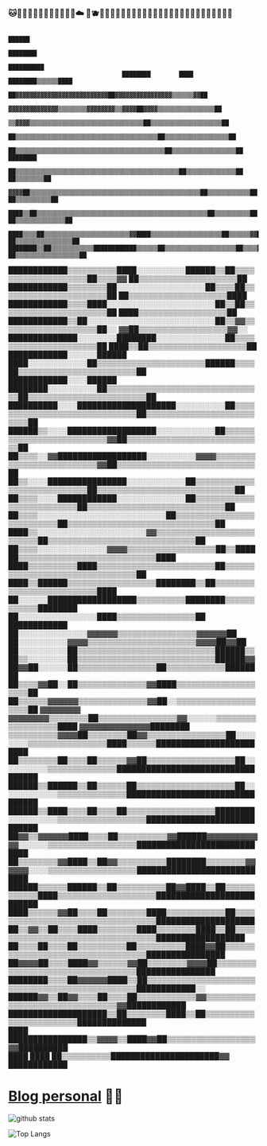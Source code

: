 ### 🐱🦖🌼🐣✨🥙🐖🐢🌯🌸🐸🐝☁️ 🍑🫐🧸🎀💖🦭🧋🐮🦋🍄🌈🐐🐭🌊🧇🌮🌻🥤🐚🦦🍜🐛🦐🍕🍋👾💞

                                                                                                                
                                                                            ██████                              
                                                                          ████████                              
                                                                        ██████████                              
                                    ████████        ████        ████████▒▒▒▒▒▒████                              
                          ██▓▓▓▓▓▓▓▓▓▓▓▓▓▓▓▓▓▓▓▓▓▓▓▓▓▓██▓▓▓▓▓▓▓▓▓▓▓▓▓▓▓▓▒▒▒▒▒▒▓▓██                              
                      ▓▓▓▓▓▓▓▓▓▓▓▓▓▓▒▒▒▒▒▒▒▒▓▓▓▓▓▓▓▓▒▒▓▓▓▓██▓▓▓▓▒▒▒▒▒▒▒▒▒▒▒▒▒▒▒▒██                              
                    ▒▒▓▓▓▓▒▒▒▒▒▒▒▒▒▒▒▒▒▒▒▒▒▒▒▒▒▒▒▒▒▒▒▒▒▒▒▒██▒▒▒▒▒▒▒▒▒▒▒▒▒▒▒▒▒▒▒▒██                              
                  ██▒▒▒▒▒▒▒▒▒▒▒▒▒▒▒▒▒▒▒▒▒▒▒▒▒▒▒▒▒▒▒▒▒▒▒▒▒▒▒▒██▒▒▒▒▒▒▒▒▒▒▒▒▒▒▒▒▒▒██                              
                ██▒▒▒▒▒▒▒▒▒▒▒▒▒▒▒▒▒▒▒▒▒▒▒▒▒▒▒▒▒▒▒▒▒▒▒▒▒▒▒▒▒▒██▒▒▒▒▒▒▒▒▒▒▒▒▒▒▒▒▒▒██                ████████      
              ██▒▒▒▒▒▒▒▒▒▒▒▒▒▒▒▒▒▒▒▒▒▒▒▒▒▒▒▒▒▒▒▒▒▒▒▒▒▒▒▒▒▒▒▒▒▒██▒▒▒▒▒▒▒▒▒▒▒▒▒▒██                ██▒▒▒▒▒▒▒▒██    
          ▓▓▓▓██▒▒▒▒▒▒▒▒▒▒▒▒▒▒▒▒▒▒▒▒▒▒▒▒▒▒▒▒▒▒▒▒▒▒▒▒▒▒▒▒▒▒▒▒▒▒▒▒██▒▒▒▒▒▒▒▒▒▒▒▒██              ██▒▒▒▒▒▒▒▒▒▒██    
          ████▒▒██▒▒▒▒▒▒▒▒▒▒▒▒▒▒▒▒▒▒▒▒▒▒▒▒▒▒▒▒▒▒▒▒▒▒▒▒▒▒▒▒▒▒▒▒▒▒▒▒██▒▒▒▒▒▒▒▒▒▒██            ██▒▒▒▒▒▒▒▒▒▒▒▒▒▒██  
      ████▒▒▒▒██▒▒▒▒▒▒▒▒▒▒▒▒▒▒▒▒▒▒▒▒▒▒▒▒▓▓████▒▒▒▒▒▒▒▒▒▒▒▒▒▒▒▒▒▒▒▒██▒▒▒▒▒▒▓▓██            ██▒▒▒▒▒▒▒▒▒▒▒▒▒▒▒▒██  
    ████████▒▒██▒▒▒▒▒▒▒▒▒▒▒▒████████████▒▒▒▒▒▒██▒▒▒▒▒▒▒▒▒▒▒▒▒▒▒▒▒▒▒▒██▒▒▒▒▓▓██          ██▒▒▒▒▒▒▒▒▒▒▒▒▒▒▒▒▒▒██  
  ████████████▒▒▒▒▒▒▒▒▒▒████░░░░░░░░░░██████▒▒██▒▒▒▒▒▒▒▒▒▒▒▒▒▒▒▒▒▒▒▒██▒▒▒▒▓▓          ██▒▒▒▒▒▒▒▒▒▒▒▒▒▒▒▒▒▒▒▒██  
  ████████████▒▒▒▒▒▒▒▒██░░░░░░░░░░░░░░░░░░██▒▒▒▒██▒▒▒▒▒▒▒▒▒▒▒▒▒▒▒▒▒▒▒▒▒▒██          ██▒▒▒▒▒▒▒▒▒▒▒▒▒▒▒▒▒▒▒▒████  
  ████████████▒▒▒▒████░░░░░░░░░░░░░░░░░░░░░░██▒▒██▒▒▒▒▒▒▒▒▒▒▒▒▒▒▒▒▒▒▒▒▒▒██        ████▒▒▒▒▒▒▒▒▒▒▒▒▒▒▒▒▒▒██      
  ████████████▒▒██░░░░░░░░░░░░░░░░░░░░░░░░░░██▒▒▓▓▒▒▒▒▒▒▒▒▒▒▒▒▒▒▒▒▒▒▒▒██░░      ▓▓██▒▒▒▒▒▒▒▒▒▒▒▒▒▒▒▒▒▒▓▓░░      
  ██████████████░░░░░░░░████████░░░░░░░░░░░░░░██▒▒▒▒▒▒▒▒▒▒▒▒▒▒▒▒▒▒▒▒▒▒██    ████▒▒██▒▒▒▒▒▒▒▒▒▒▒▒▒▒▒▒▒▒▒▒██      
  ████████████░░░░░░██████    ████░░░░░░░░░░░░██▒▒▒▒▒▒▒▒▒▒▒▒▒▒▒▒▒▒▒▒▒▒██████▒▒▒▒██▒▒▒▒▒▒▒▒▒▒▒▒▒▒▒▒▒▒▒▒▒▒▒▒██    
  ████████████░░░░██████    ████████░░░░░░░░░░██▒▒▒▒▒▒▒▒▒▒▒▒▒▒▒▒▒▒▒▒▒▒▒▒▒▒▒▒▒▒▒▒██▒▒▒▒▒▒▒▒▒▒▒▒▒▒▒▒▒▒▒▒▒▒▒▒██    
  ██████████░░░░████████████████████░░░░░░░░░░██▒▒▒▒▒▒▒▒▒▒▒▒▒▒▒▒▒▒▒▒▒▒▒▒▒▒▒▒▒▒██▒▒▒▒▒▒▒▒▒▒▒▒▒▒▒▒▒▒▒▒▒▒▒▒▒▒██    
    ██████▒▒░░░░██████████████████░░░░░░░░░░░░██▒▒▒▒▒▒▒▒▒▒▒▒▒▒▒▒▒▒▒▒▒▒▒▒▒▒▓▓██▒▒▒▒▒▒▒▒▒▒▒▒▒▒▒▒▒▒▒▒▒▒▒▒▒▒▒▒██    
      ██▒▒▒▒░░▓▓██████████████████░░░░░░░░░░▓▓▓▓▒▒▒▒▒▒▒▒▒▒▒▒▒▒▒▒▒▒▒▒▒▒▒▒▒▒▓▓██▒▒▒▒▒▒▒▒▒▒▒▒▒▒▒▒▒▒▒▒▒▒▒▒▒▒▒▒██    
        ██▒▒░░░░████████████████░░░░░░░░░░░░██▒▒▒▒▒▒▒▒▒▒▒▒▒▒▒▒▒▒▒▒▒▒▒▒▒▒▒▒██▒▒▒▒▒▒▒▒▒▒▒▒▒▒▒▒▒▒▒▒▒▒▒▒▒▒▒▒██      
        ██▒▒▒▒░░░░████████████░░░░░░░░░░░░░░██▒▒▒▒▒▒▒▒▒▒▒▒▒▒▒▒▒▒▒▒▒▒▒▒▒▒██▒▒▒▒▒▒▒▒▒▒▒▒▒▒▒▒▒▒▒▒▒▒▒▒▒▒▒▒██        
          ██▒▒▒▒░░░░░░░░░░░░░░░░░░░░░░░░░░██▒▒▒▒▒▒▒▒▒▒▒▒▒▒▒▒▒▒▒▒▒▒▒▒▒▒██▒▒▒▒▒▒▒▒▒▒▒▒▒▒▒▒▒▒▒▒▒▒▒▒▒▒▒▒▒▒██        
            ████▒▒░░░░░░░░░░░░░░░░░░░░░░▓▓▒▒▒▒▒▒▒▒▒▒▒▒▒▒▒▒▒▒▒▒▒▒▒▒▒▒██▒▒▒▒▒▒▒▒▒▒▒▒▒▒▒▒▒▒▒▒▒▒▒▒▒▒▒▒▒▒██          
                ██▒▒▒▒░░░░░░░░░░░░░░▓▓▓▓▒▒▒▒▒▒▒▒▒▒▒▒▒▒▒▒▒▒██▒▒██████▒▒▒▒▒▒▒▒▒▒▒▒▒▒▒▒▒▒▒▒▒▒▒▒▒▒▒▒████            
                  ████▒▒▒▒▒▒▒▒▒▒████▒▒▒▒▒▒▒▒▒▒▒▒▒▒▒▒▒▒▒▒▒▒▒▒██▒▒▒▒▒▒▒▒▒▒▒▒▒▒▒▒▒▒▒▒▒▒▒▒▒▒▒▒▒▒▒▒██                
                      ████▒▒██████▒▒▒▒▒▒▒▒▒▒▒▒▒▒▒▒▒▒████████▒▒██▒▒▒▒▒▒▒▒▒▒▒▒▒▒▒▒▒▒▒▒▒▒▒▒▒▒████                  
                          ██░░░░░░██████████████████▒▒▒▒▒▒▒▒▒▒████████▒▒▒▒▒▒▒▒▒▒▒▒████████                      
                        ██░░░░░░░░░░░░░░░░████▒▒▒▒▒▒▒▒▒▒▒▒▒▒▒▒██      ████████████                              
                        ██░░░░░░░░░░░░░░▓▓▓▓▓▓▒▒▒▒▒▒▒▒▒▒▒▒▒▒▒▒▓▓▓▓▓▓██                                          
                          ██░░░░░░░░░░▓▓▓▓▒▒▒▒▒▒▒▒▒▒▒▒▒▒▒▒▒▒▒▒▒▒▓▓▓▓██▓▓██                                      
                          ██░░░░░░░░░░██▒▒▒▒▒▒▒▒▒▒▒▒▒▒▒▒▒▒▒▒▒▒▒▒▒▒▒▒██████▒▒                                    
                          ██▒▒░░░░░░░░██▒▒▒▒▒▒▒▒▒▒▒▒▒▒▒▒▒▒▒▒▒▒▒▒▒▒▒▒██████▓▓                                    
                          ██▓▓██░░░░░░██▒▒▒▒▒▒▒▒▒▒▒▒▒▒▒▒██▒▒▒▒▒▒▒▒▒▒▒▒████████                                  
                        ██▒▒▒▒▓▓██░░██▒▒▒▒▒▒▒▒▒▒▒▒▒▒▓▓████▒▒▒▒▒▒▒▒▒▒▒▒▒▒▒▒▒▒▒▒██                                
                        ██▒▒▒▒▒▒▓▓▓▓▓▓▒▒▒▒▒▒▒▒▒▒▒▒▒▒▓▓██░░▒▒▒▒▒▒▒▒▒▒▒▒▒▒▒▒▒▒▒▒██                        ▓▓▓▓▓▓▓▓
                  ▓▓▓▓▓▓▓▓▒▒▒▒▒▒▒▒██▒▒▒▒▒▒▒▒▒▒▒▒▒▒▒▒▓▓░░░░░░▒▒▒▒▒▒▒▒▒▒▒▒▒▒▒▒▒▒████        ▓▓▓▓▓▓▓▓▓▓▓▓▓▓████████
        ▒▒▒▒▒▒▒▒▒▒▓▓▓▓██▒▒▒▒▒▒▒▒██▓▓▒▒▒▒▒▒▒▒▒▒▒▒▒▒▒▒██░░░░░░░░▒▒▒▒▒▒▒▒▒▒▒▒▒▒▒▒████▒▒▒▒▒▒████████████████████████
      ██▒▒▒▒▒▒▒▒██▒▒▒▒██▒▒▒▒▒▒▓▓██▒▒▒▒▒▒▒▒▒▒▒▒▒▒▒▒▒▒██░░░░░░░░░░▒▒▒▒▒▒▒▒▒▒▒▒▒▒██████████████████████████████████
      ██████▒▒██████▒▒██▒▒▒▒▒▒██▒▒▒▒▒▒▒▒▒▒▒▒▒▒▒▒▒▒▒▒██░░░░░░░░░░░░▒▒▒▒▒▒▒▒▒▒▒▒▒▒████████████████████████████████
      ██████▒▒████▒▒▒▒██▒▒▒▒██▒▒▒▒▒▒▒▒▒▒▒▒▒▒▒▒▒▒████████░░░░░░░░░░▒▒▒▒▒▒▒▒▒▒▒▒▒▒▒▒▒▒████████████████████████████
        ██▓▓▒▒▓▓▓▓▓▓████▒▒▒▒██▒▒▒▒▒▒▒▒▒▒▓▓██████▓▓▓▓▓▓▓▓▓▓▓▓░░░░░░▒▒▒▒▒▒▒▒▒▒▒▒▒▒▒▒▒▒████████████████████████████
        ██▒▒▒▒▒▒▒▒▓▓████▒▒██▓▓▒▒▒▒▒▒▒▒▒▒████████▒▒▒▒▒▒▒▒▓▓▓▓▓▓░░░░▒▒▒▒▒▒▒▒▒▒▒▒▒▒▒▒▒▒████████████████████████████
      ██████▒▒▒▒▒▒██████▒▒██▒▒▒▒▒▒▒▒▒▒██▓▓████▒▒██▒▒▒▒▒▒▒▒▒▒▒▒████▒▒▒▒▒▒▒▒▒▒▒▒▒▒▒▒▒▒▒▒██████████████████████████
        ████▒▒▒▒▒▒▓▓██▒▒▒▒██▒▒▒▒▒▒▒▒████▒▒▒▒▒▒▒▒▒▒▒▒██▒▒▒▒▒▒▒▒▒▒▒▒▒▒▒▒▒▒▒▒▒▒▒▒▒▒▒▒▒▒▒▒▒▒████████████████████    
          ██▒▒▓▓▒▒██▒▒▒▒████▒▒▒▒▒▒▒▒████▒▒▒▒▒▒▒▒████▒▒██▒▒▒▒▒▒▒▒▒▒▒▒▒▒▒▒▒▒▒▒▒▒▒▒▒▒▒▒▒▒▒▒▒▒██████████████████    
            ██▒▒▒▒██▒▒▒▒██▒▒▒▒▒▒▒▒▒▒██▒▒▒▒▒▒▒▒▒▒████▓▓██▒▒▒▒▒▒▒▒▒▒▒▒▒▒▒▒▒▒▒▒▒▒▒▒▒▒▒▒▒▒▒▒▒▒████████████████      
            ██▓▓▓▓██▒▒▒▒████▓▓▒▒▒▒▒▒▓▓██▒▒▒▒▒▒▒▒▓▓▓▓██▒▒▒▒▒▒▒▒▒▒▒▒▒▒▒▒▒▒▒▒▒▒▒▒▒▒▒▒▒▒▒▒▒▒████████████████        
            ████████▒▒▒▒██▓▓▓▓▓▓████▒▒██▒▒▒▒▒▒▒▒▒▒▒▒▒▒▒▒▒▒▒▒▒▒▒▒▒▒▒▒▒▒▒▒▒▒▒▒▒▒▒▒▒▒▒▒▒▒▒▒████████████░░          
              ██████▓▓▒▒██▓▓▒▒▒▒██▒▒▒▒██▒▒▒▒▒▒▒▒▒▒▒▒▓▓▒▒▒▒▒▒▒▒▒▒▒▒▒▒▒▒▒▒▒▒▒▒▒▒▒▒▒▒▒▒▒▒▓▓████████████            
                ████████████████████▒▒██▒▒▒▒▒▒▒▒████▒▒██▒▒▒▒▒▒▒▒▒▒▒▒▒▒▒▒▒▒▒▒▒▒▒▒██████████████                  
                  ████  ████████████████▒▒▓▓▓▓▒▒████▓▓██▒▒▒▒▒▒▒▒▒▒▒▒▒▒▒▒▒▒▓▓██████████                          
                          ████  ████    ██▒▒▒▒▒▒▒▒▒▒██████████████████████▓▓                                    
                                        ████████████                                                            


# [Blog personal](https://ottershell.vercel.app/) 🦦✨

![github stats](https://github-readme-stats.vercel.app/api?username=belennazareth&show_icons=true&theme=buefy)

![Top Langs](https://github-readme-stats.vercel.app/api/top-langs/?username=belennazareth&layout=compact&theme=buefy)

<!--
**belennazareth/belennazareth** is a ✨ _special_ ✨ repository because its `README.md` (this file) appears on your GitHub profile.

Here are some ideas to get you started:

- 🔭 I’m currently working on ...
- 🌱 I’m currently learning ...
- 👯 I’m looking to collaborate on ...
- 🤔 I’m looking for help with ...
- 💬 Ask me about ...
- 📫 How to reach me: ...
- 😄 Pronouns: ...
- ⚡ Fun fact: ...
-->
